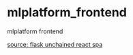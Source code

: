 # mlplatform_frontend

mlplatform frontend

[source: flask unchained react spa](https://github.com/briancappello/flask-unchained-react-spa)